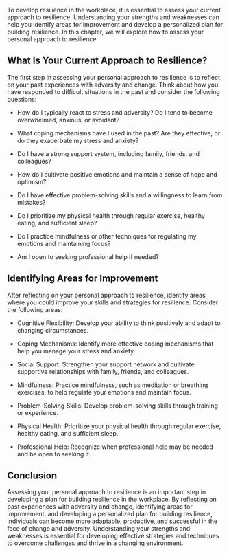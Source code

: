 
To develop resilience in the workplace, it is essential to assess your current approach to resilience. Understanding your strengths and weaknesses can help you identify areas for improvement and develop a personalized plan for building resilience. In this chapter, we will explore how to assess your personal approach to resilience.

What Is Your Current Approach to Resilience?
--------------------------------------------

The first step in assessing your personal approach to resilience is to reflect on your past experiences with adversity and change. Think about how you have responded to difficult situations in the past and consider the following questions:

* How do I typically react to stress and adversity? Do I tend to become overwhelmed, anxious, or avoidant?

* What coping mechanisms have I used in the past? Are they effective, or do they exacerbate my stress and anxiety?

* Do I have a strong support system, including family, friends, and colleagues?

* How do I cultivate positive emotions and maintain a sense of hope and optimism?

* Do I have effective problem-solving skills and a willingness to learn from mistakes?

* Do I prioritize my physical health through regular exercise, healthy eating, and sufficient sleep?

* Do I practice mindfulness or other techniques for regulating my emotions and maintaining focus?

* Am I open to seeking professional help if needed?

Identifying Areas for Improvement
---------------------------------

After reflecting on your personal approach to resilience, identify areas where you could improve your skills and strategies for resilience. Consider the following areas:

* Cognitive Flexibility: Develop your ability to think positively and adapt to changing circumstances.

* Coping Mechanisms: Identify more effective coping mechanisms that help you manage your stress and anxiety.

* Social Support: Strengthen your support network and cultivate supportive relationships with family, friends, and colleagues.

* Mindfulness: Practice mindfulness, such as meditation or breathing exercises, to help regulate your emotions and maintain focus.

* Problem-Solving Skills: Develop problem-solving skills through training or experience.

* Physical Health: Prioritize your physical health through regular exercise, healthy eating, and sufficient sleep.

* Professional Help: Recognize when professional help may be needed and be open to seeking it.

Conclusion
----------

Assessing your personal approach to resilience is an important step in developing a plan for building resilience in the workplace. By reflecting on past experiences with adversity and change, identifying areas for improvement, and developing a personalized plan for building resilience, individuals can become more adaptable, productive, and successful in the face of change and adversity. Understanding your strengths and weaknesses is essential for developing effective strategies and techniques to overcome challenges and thrive in a changing environment.
